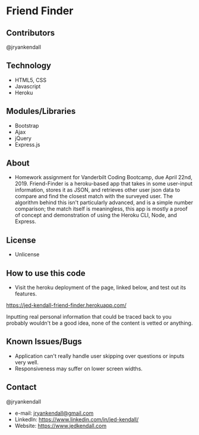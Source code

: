 # Friend Finder

## Contributors
@jryankendall

## Technology
- HTML5, CSS
- Javascript
- Heroku

## Modules/Libraries
- Bootstrap
- Ajax
- jQuery
- Express.js

## About
- Homework assignment for Vanderbilt Coding Bootcamp, due April 22nd, 2019. Friend-Finder is a heroku-based app that takes in some user-input information, stores it as JSON, and retrieves other user json data to compare and find the closest match with the surveyed user. The algorithm behind this isn't particularly advanced, and is a simple number comparison; the match itself is meaningless, this app is mostly a proof of concept and demonstration of using the Heroku CLI, Node, and Express.

## License
- Unlicense

## How to use this code
- Visit the heroku deployment of the page, linked below, and test out its features.

https://jed-kendall-friend-finder.herokuapp.com/

Inputting real personal information that could be traced back to you probably wouldn't be a good idea, none of the content is vetted or anything.

## Known Issues/Bugs
- Application can't really handle user skipping over questions or inputs very well.
- Responsiveness may suffer on lower screen widths.
  
## Contact

@jryankendall
- e-mail: jryankendall@gmail.com
- LinkedIn: https://www.linkedin.com/in/jed-kendall/
- Website: https://www.jedkendall.com
